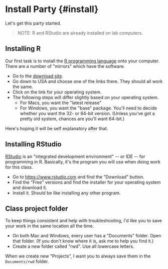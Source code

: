 # Install Party {#install}

Let's get this party started.

> NOTE: R and RStudio are already installed on lab computers.

## Installing R

Our first task is to install the [R programming language](https://www.r-project.org/) onto your computer. There are a number of "mirrors" which have the software.

- Go to the [download site](https://cran.r-project.org/mirrors.html).
- Go down to USA and choose one of the links there. They should all work the same.
- Click on the link for your operating system.
- The following steps will differ slightly based on your operating system.
    + For Macs, you want the "latest release"
    + For Windows, you want the "base" package. You'll need to decide whether you want the 32- or 64-bit version. (Unless you've got a pretty old system, chances are you'll want 64-bit.)

Here's hoping it will be self explanatory after that.

## Installing RStudio

[RStudio](https://www.rstudio.com/) is an "integrated development environment" -- or IDE -- for programming in R. Basically, it's the program you will use when doing work for this class.

- Go to <https://www.rstudio.com> and find the "Download" button.
- Find the "Free" versions and find the installer for your operating system and download it.
- Install it. Should be like installing any other program.

## Class project folder

To keep things consistent and help with troubleshooting, I'd like you to save your work in the same location all the time.

- On both Mac and Windows, every user has a "Documents" folder. Open that folder. (If you don't know where it is, ask me to help you find it.)
- Create a new folder called "rwd". Use all lowercase letters.

When we create new "Projects", I want you to always save them in the `Documents/rwd` folder.


